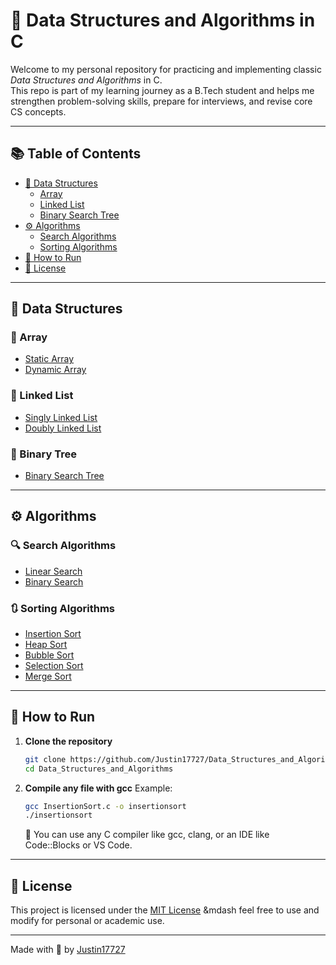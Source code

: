 # 📘 Data Structures and Algorithms in C

Welcome to my personal repository for practicing and implementing classic *Data Structures and Algorithms* in C.  
This repo is part of my learning journey as a B.Tech student and helps me strengthen problem-solving skills, prepare for interviews, and revise core CS concepts.

---

## 📚 Table of Contents

- [🔧 Data Structures](#-data-structures)
  - [Array](#array)
  - [Linked List](#linked-list)
  - [Binary Search Tree](#binary-search-tree)
- [⚙ Algorithms](#-algorithms)
  - [Search Algorithms](#search-algorithms)
  - [Sorting Algorithms](#sorting-algorithms)
- [🚀 How to Run](#-how-to-run)
- [📄 License](#-license)

---

## 🔧 Data Structures

### 📁 Array
- [Static Array](https://github.com/Justin17727/Data_Structures_and_Algorithms/blob/main/StaticArray.c)
- [Dynamic Array](https://github.com/Justin17727/Data_Structures_and_Algorithms/blob/main/DynamicArray.c)

### 🔗 Linked List
- [Singly Linked List](https://github.com/Justin17727/Data_Structures_and_Algorithms/blob/main/SinglyLinkedList.c)
- [Doubly Linked List](https://github.com/Justin17727/Data_Structures_and_Algorithms/blob/main/DoublyLinkedList.c)

### 🌳 Binary Tree
- [Binary Search Tree](https://github.com/Justin17727/Data_Structures_and_Algorithms/blob/main/BinarySearchTree.c)

---

## ⚙ Algorithms

### 🔍 Search Algorithms
- [Linear Search](https://github.com/Justin17727/Data_Structures_and_Algorithms/blob/main/LinearSearch.c)
- [Binary Search](https://github.com/Justin17727/Data_Structures_and_Algorithms/blob/main/BinarySearch.c)

### 🔃 Sorting Algorithms
- [Insertion Sort](https://github.com/Justin17727/Data_Structures_and_Algorithms/blob/main/InsertionSort.c)
- [Heap Sort](https://github.com/Justin17727/Data_Structures_and_Algorithms/blob/main/HeapSort.c)
- [Bubble Sort](https://github.com/Justin17727/Data_Structures_and_Algorithms/blob/main/BubbleSort.c)
- [Selection Sort](https://github.com/Justin17727/Data_Structures_and_Algorithms/blob/main/SelectionSort.c)
- [Merge Sort](https://github.com/Justin17727/Data_Structures_and_Algorithms/blob/main/MergeSort.c)

---

## 🚀 How to Run

1. **Clone the repository**  
   ```bash
   git clone https://github.com/Justin17727/Data_Structures_and_Algorithms.git
   cd Data_Structures_and_Algorithms
   ```
2. **Compile any file with gcc**
   Example:
   ```bash
   gcc InsertionSort.c -o insertionsort
   ./insertionsort
   ```

   📌 You can use any C compiler like gcc, clang, or an IDE like Code::Blocks or VS Code.

---

## 📄 License

This project is licensed under the [MIT License](https://opensource.org/licenses/MIT) &mdash feel free to use and modify for personal or academic use.

---

Made with 💖 by [Justin17727](https://github.com/Justin17727)